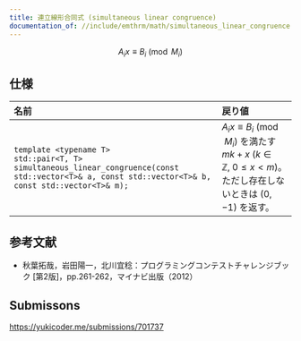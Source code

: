 ```yaml
---
title: 連立線形合同式 (simultaneous linear congruence)
documentation_of: //include/emthrm/math/simultaneous_linear_congruence.hpp
---
```


$$
  A_i x \equiv B_i \pmod{M_i}
$$


## 仕様

|名前|戻り値|
|:--|:--|
|`template <typename T>`<br>`std::pair<T, T> simultaneous_linear_congruence(const std::vector<T>& a, const std::vector<T>& b, const std::vector<T>& m);`|$A_i x \equiv B_i \pmod{M_i}$ を満たす $mk + x$ ($k \in \mathbb{Z},\ 0 \leq x < m$)。ただし存在しないときは $(0, -1)$ を返す。|


## 参考文献

- 秋葉拓哉，岩田陽一，北川宜稔：プログラミングコンテストチャレンジブック \[第2版\]，pp.261-262，マイナビ出版（2012）


## Submissons

https://yukicoder.me/submissions/701737
